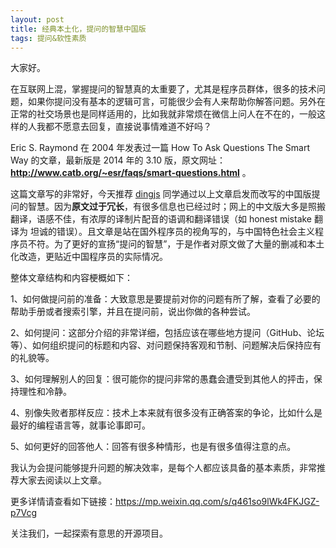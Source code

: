 ```yaml
---
layout: post
title: 经典本土化，提问的智慧中国版
tags: 提问&软性素质
---
```


大家好。

在互联网上混，掌握提问的智慧真的太重要了，尤其是程序员群体，很多的技术问题，如果你提问没有基本的逻辑可言，可能很少会有人来帮助你解答问题。另外在正常的社交场景也是同样适用的，比如我就非常烦在微信上问人在不在的，一般这样的人我都不愿意去回复，直接说事情难道不好吗？

Eric S. Raymond 在 2004 年发表过一篇 How To Ask Questions The Smart Way 的文章，最新版是 2014 年的 3.10 版，原文网址： **http://www.catb.org/~esr/faqs/smart-questions.html** 。

这篇文章写的非常好，今天推荐 [dingjs](https://github.com/dingjs) 同学通过以上文章启发而改写的中国版提问的智慧。因为**原文过于冗长**，有很多信息也已经过时；网上的中文版大多是照搬翻译，语感不佳，有浓厚的译制片配音的语调和翻译错误（如 honest mistake 翻译为 坦诚的错误）。且文章是站在国外程序员的视角写的，与中国特色社会主义程序员不符。为了更好的宣扬“提问的智慧”，于是作者对原文做了大量的删减和本土化改造，更贴近中国程序员的实际情况。

整体文章结构和内容梗概如下：

1、如何做提问前的准备：大致意思是要提前对你的问题有所了解，查看了必要的帮助手册或者搜索引擎，并且在提问前，说出你做的各种尝试。

2、如何提问：这部分介绍的非常详细，包括应该在哪些地方提问（GitHub、论坛等）、如何组织提问的标题和内容、对问题保持客观和节制、问题解决后保持应有的礼貌等。

3、如何理解别人的回复：很可能你的提问非常的愚蠢会遭受到其他人的抨击，保持理性和冷静。

4、别像失败者那样反应：技术上本来就有很多没有正确答案的争论，比如什么是最好的编程语言等，就事论事即可。

5、如何更好的回答他人：回答有很多种情形，也是有很多值得注意的点。

我认为会提问能够提升问题的解决效率，是每个人都应该具备的基本素质，非常推荐大家去阅读以上文章。

更多详情请查看如下链接：https://mp.weixin.qq.com/s/q461so9lWk4FKJGZ-p7Vcg


关注我们，一起探索有意思的开源项目。
